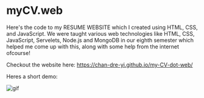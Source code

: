 # myCV.web
Here's the code to my RESUME WEBSITE which I created using HTML, CSS, and JavaScript. We were taught various web technologies like HTML, CSS, JavaScript, Servelets, Node.js and MongoDB in our eighth semester which helped me come up with this, along with some help from the internet ofcourse!

Checkout the website here: https://chan-dre-yi.github.io/my-CV-dot-web/

Heres a short demo:

![gif](https://user-images.githubusercontent.com/88923015/231453833-af4dee5d-1f03-4517-96cf-eec40fa164e6.gif)

